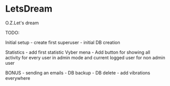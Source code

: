 # LetsDream
O.Z.Let's dream



TODO:

Initial setup
    - create first superuser
    - initial DB creation

Statistics
    - add first statistic
Vyber mena
    - Add button for showing all activity for every user in admin mode and current logged user for non admin user
    
BONUS
    - sending an emails
    - DB backup
    - DB delete
    - add vibrations everywhere
 
